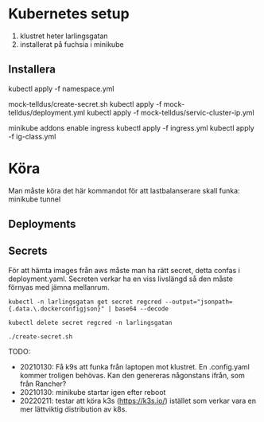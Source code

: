 # Kubernetes setup

1. klustret heter larlingsgatan
2. installerat på fuchsia i minikube

## Installera

kubectl apply -f namespace.yml

mock-telldus/create-secret.sh
kubectl apply -f mock-telldus/deployment.yml
kubectl apply -f mock-telldus/servic-cluster-ip.yml

minikube addons enable ingress
kubectl apply -f ingress.yml 
kubectl apply -f ig-class.yml 



# Köra
Man måste köra det här kommandot för att lastbalanserare skall funka:
minikube tunnel

## Deployments

## Secrets
För att hämta images från aws måste man ha rätt secret, detta confas i deployment.yaml. Secreten verkar ha en viss livslängd så den måste förnyas med jämna mellanrum.

`kubectl -n larlingsgatan get secret regcred --output="jsonpath={.data.\.dockerconfigjson}" | base64 --decode`

`kubectl delete secret regcred -n larlingsgatan`
 
`./create-secret.sh`

TODO: 
- 20210130: Få k9s att funka från laptopen mot klustret. En .config.yaml kommer troligen behövas. Kan den genereras någonstans ifrån, som från Rancher?
- 20210130: minikube startar igen efter reboot
- 20220211: testar att köra k3s (https://k3s.io/) istället som verkar vara en mer lättviktig distribution av k8s.



